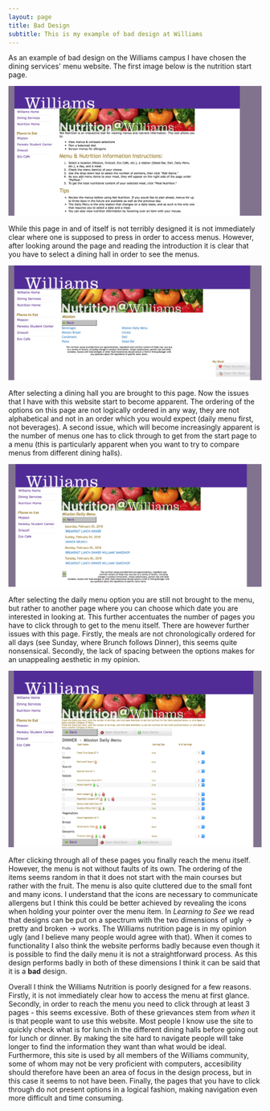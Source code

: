 ```yaml
---
layout: page
title: Bad Design
subtitle: This is my example of bad design at Williams
---
```


As an example of bad design on the Williams campus I have chosen the dining services' menu website. 
The first image below is the nutrition start page. 

![Nutrition Start Page](/img/BadDesign1.png)

While this page in and of itself is not terribly designed it is not immediately clear where one is supposed to press in order to access menus. However, after looking around the page and reading the introduction it is clear that you have to select a dining hall in order to see the menus. 

![Second Page](/img/BadDesign2.png)

After selecting a dining hall you are brought to this page. Now the issues that I have with this website start to become apparent. The ordering of the options on this page are not logically ordered in any way, they are not alphabetical and not in an order which you would expect (daily menu first, not beverages). A second issue, which will become increasingly apparent is the number of menus one has to click through to get from the start page to a menu (this is particularly apparent when you want to try to compare menus from different dining halls). 

![Third Page](/img/BadDesign3.png)

After selecting the daily menu option you are still not brought to the menu, but rather to another page where you can choose which date you are interested in looking at. This further accentuates the number of pages you have to click through to get to the menu itself. There are however further issues with this page. Firstly, the meals are not chronologically ordered for all days (see Sunday, where Brunch follows Dinner), this seems quite nonsensical. Secondly, the lack of spacing between the options makes for an unappealing aesthetic in my opinion. 

![Fourth Page](/img/BadDesign4.png)

After clicking through all of these pages you finally reach the menu itself. However, the menu is not without faults of its own. The ordering of the items seems random in that it does not start with the main courses but rather with the fruit. The menu is also quite cluttered due to the small font and many icons. I understand that the icons are necessary to communicate allergens but I think this could be better achieved by revealing the icons when holding your pointer over the menu item. In *Learning to See* we read that designs can be put on a spectrum with the two dimensions of ugly -> pretty and broken -> works. The Williams nutrition page is in my opinion ugly (and I believe many people would agree with that). When it comes to functionality I also think the website performs badly because even though it is possible to find the daily menu it is not a straightforward process. As this design performs badly in both of these dimensions I think it can be said that it is a **bad** design. 

Overall I think the Williams Nutrition is poorly designed for a few reasons. Firstly, it is not immediately clear how to access the menu at first glance. Secondly, in order to reach the menu you need to click through at least 3 pages - this seems excessive. Both of these grievances stem from *when* it is that people want to use this website. Most people I know use the site to quickly check what is for lunch in the different dining halls before going out for lunch or dinner. By making the site hard to navigate people will take longer to find the information they want than what would be ideal. Furthermore, this site is used by all members of the Williams community, some of whom may not be very proficient with computers, accesibility should therefore have been an area of focus in the design process, but in this case it seems to not have been.  Finally, the pages that you have to click through do not present options in a logical fashion, making navigation even more difficult and time consuming. 
